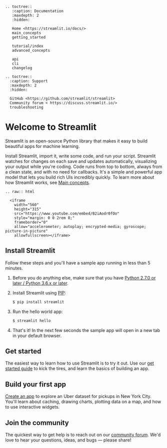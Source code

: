 ```eval_rst
.. toctree::
   :caption: Documentation
   :maxdepth: 2
   :hidden:

   Home <https://streamlit.io/docs/>
   main_concepts
   getting_started

   tutorial/index
   advanced_concepts

   api
   cli
   changelog

.. toctree::
  :caption: Support
  :maxdepth: 2
  :hidden:

  GitHub <https://github.com/streamlit/streamlit>
  Community forum < https://discuss.streamlit.io/>
  troubleshooting

```

# Welcome to Streamlit

Streamlit is an open-source Python library that makes it easy to build
beautiful apps for machine learning.

Install Streamlit, import it, write some code, and run your script. Streamlit
watches for changes on each save and updates automatically, visualizing your
output while you're coding. Code runs from top to bottom, always from a clean
state, and with no need for callbacks. It's a simple and powerful app model
that lets you build rich UIs incredibly quickly. To learn more about how
Streamlit works, see [Main concepts](main_concepts.md).

```eval_rst
.. raw:: html

  <iframe
    width="560"
    height="315"
    src="https://www.youtube.com/embed/B2iAodr0fOo"
    style="margin: 0 0 2rem 0;"
    frameborder="0"
    allow="accelerometer; autoplay; encrypted-media; gyroscope; picture-in-picture"
    allowfullscreen></iframe>
```

## Install Streamlit

Follow these steps and you'll have a sample app running in less than 5 minutes.

1. Before you do anything else, make sure that you have [Python 2.7.0 or later
   / Python 3.6.x or later](https://www.python.org/downloads/).
2. Install Streamlit using [PIP](https://pip.pypa.io/en/stable/installing/):
   ```bash
   $ pip install streamlit
   ```
3. Run the hello world app:

   ```bash
   $ streamlit hello
   ```

4. That's it! In the next few seconds the sample app will open in a new tab in
   your default browser.

## Get started

The easiest way to learn how to use Streamlit is to try it out. Use our [get
started guide](getting_started.md) to kick the tires, and learn the basics of
building an app.

## Build your first app

[Create an app](tutorial/create_a_data_explorer_app.md) to explore an Uber
dataset for pickups in New York City. You'll learn about caching, drawing
charts, plotting data on a map, and how to use interactive widgets.

## Join the community

The quickest way to get help is to reach out on our [community
forum](https://discuss.streamlit.io/). We'd love to hear your questions, ideas,
and bugs — please share!
